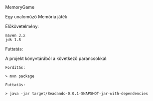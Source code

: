 MemoryGame

Egy unaloműző Memória játék

Előkövetelmény:

    maven 3.x
    jdk 1.8

Futtatás:

A projekt könyvtárából a következő parancsokkal:

    Fordítás:

    > mvn package

    Futtatás:

    > java -jar target/Beadando-0.0.1-SNAPSHOT-jar-with-dependencies

